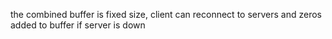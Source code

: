 the combined buffer is fixed size, client can reconnect to servers and zeros added to buffer if server is down
